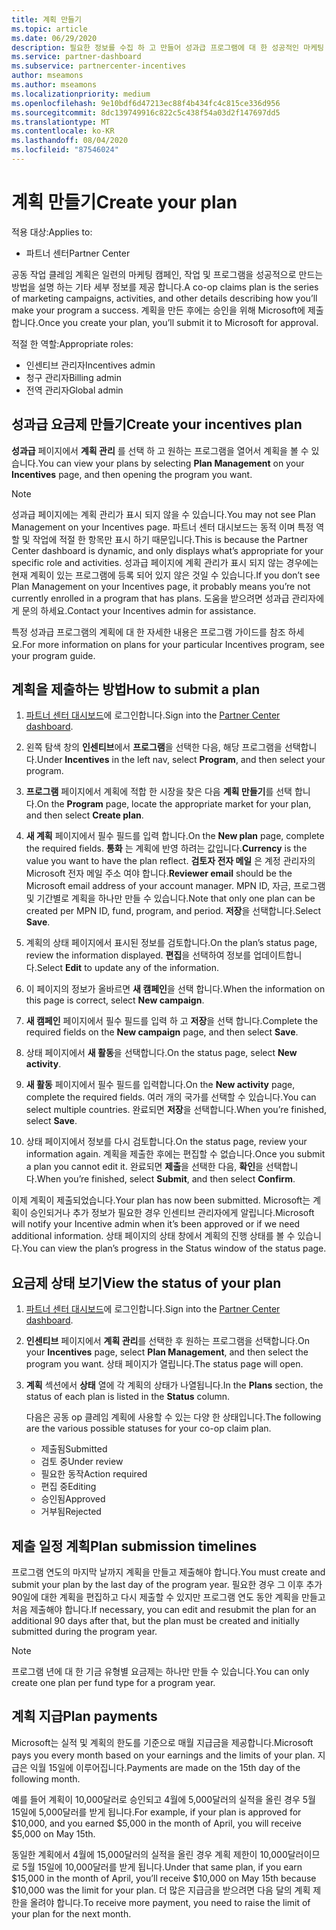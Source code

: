 ```yaml
---
title: 계획 만들기
ms.topic: article
ms.date: 06/29/2020
description: 필요한 정보를 수집 하 고 만들어 성과급 프로그램에 대 한 성공적인 마케팅 계획을 생성 합니다.
ms.service: partner-dashboard
ms.subservice: partnercenter-incentives
author: mseamons
ms.author: mseamons
ms.localizationpriority: medium
ms.openlocfilehash: 9e10bdf6d47213ec88f4b434fc4c815ce336d956
ms.sourcegitcommit: 8dc139749916c822c5c438f54a03d2f147697dd5
ms.translationtype: MT
ms.contentlocale: ko-KR
ms.lasthandoff: 08/04/2020
ms.locfileid: "87546024"
---
```

# <a name="create-your-plan"></a><span data-ttu-id="b6cc4-103">계획 만들기</span><span class="sxs-lookup"><span data-stu-id="b6cc4-103">Create your plan</span></span>

<span data-ttu-id="b6cc4-104">적용 대상:</span><span class="sxs-lookup"><span data-stu-id="b6cc4-104">Applies to:</span></span>

- <span data-ttu-id="b6cc4-105">파트너 센터</span><span class="sxs-lookup"><span data-stu-id="b6cc4-105">Partner Center</span></span>

<span data-ttu-id="b6cc4-106">공동 작업 클레임 계획은 일련의 마케팅 캠페인, 작업 및 프로그램을 성공적으로 만드는 방법을 설명 하는 기타 세부 정보를 제공 합니다.</span><span class="sxs-lookup"><span data-stu-id="b6cc4-106">A co-op claims plan is the series of marketing campaigns, activities, and other details describing how you’ll make your program a success.</span></span> <span data-ttu-id="b6cc4-107">계획을 만든 후에는 승인을 위해 Microsoft에 제출 합니다.</span><span class="sxs-lookup"><span data-stu-id="b6cc4-107">Once you create your plan, you’ll submit it to Microsoft for approval.</span></span> 

<span data-ttu-id="b6cc4-108">적절 한 역할:</span><span class="sxs-lookup"><span data-stu-id="b6cc4-108">Appropriate roles:</span></span>

- <span data-ttu-id="b6cc4-109">인센티브 관리자</span><span class="sxs-lookup"><span data-stu-id="b6cc4-109">Incentives admin</span></span>
- <span data-ttu-id="b6cc4-110">청구 관리자</span><span class="sxs-lookup"><span data-stu-id="b6cc4-110">Billing admin</span></span>
- <span data-ttu-id="b6cc4-111">전역 관리자</span><span class="sxs-lookup"><span data-stu-id="b6cc4-111">Global admin</span></span>

## <a name="create-your-incentives-plan"></a><span data-ttu-id="b6cc4-112">성과급 요금제 만들기</span><span class="sxs-lookup"><span data-stu-id="b6cc4-112">Create your incentives plan</span></span>

<span data-ttu-id="b6cc4-113">**성과급** 페이지에서 **계획 관리** 를 선택 하 고 원하는 프로그램을 열어서 계획을 볼 수 있습니다.</span><span class="sxs-lookup"><span data-stu-id="b6cc4-113">You can view your plans by selecting **Plan Management** on your **Incentives** page, and then opening the program you want.</span></span>

>[!NOTE]
><span data-ttu-id="b6cc4-114">성과급 페이지에는 계획 관리가 표시 되지 않을 수 있습니다.</span><span class="sxs-lookup"><span data-stu-id="b6cc4-114">You may not see Plan Management on your Incentives page.</span></span> <span data-ttu-id="b6cc4-115">파트너 센터 대시보드는 동적 이며 특정 역할 및 작업에 적절 한 항목만 표시 하기 때문입니다.</span><span class="sxs-lookup"><span data-stu-id="b6cc4-115">This is because the Partner Center dashboard is dynamic, and only displays what’s appropriate for your specific role and activities.</span></span> <span data-ttu-id="b6cc4-116">성과급 페이지에 계획 관리가 표시 되지 않는 경우에는 현재 계획이 있는 프로그램에 등록 되어 있지 않은 것일 수 있습니다.</span><span class="sxs-lookup"><span data-stu-id="b6cc4-116">If you don’t see Plan Management on your Incentives page, it probably means you’re not currently enrolled in a program that has plans.</span></span> <span data-ttu-id="b6cc4-117">도움을 받으려면 성과급 관리자에 게 문의 하세요.</span><span class="sxs-lookup"><span data-stu-id="b6cc4-117">Contact your Incentives admin for assistance.</span></span>

<span data-ttu-id="b6cc4-118">특정 성과급 프로그램의 계획에 대 한 자세한 내용은 프로그램 가이드를 참조 하세요.</span><span class="sxs-lookup"><span data-stu-id="b6cc4-118">For more information on plans for your particular Incentives program, see your program guide.</span></span>

## <a name="how-to-submit-a-plan"></a><span data-ttu-id="b6cc4-119">계획을 제출하는 방법</span><span class="sxs-lookup"><span data-stu-id="b6cc4-119">How to submit a plan</span></span>

1. <span data-ttu-id="b6cc4-120">[파트너 센터 대시보드](https://partner.microsoft.com/dashboard/)에 로그인합니다.</span><span class="sxs-lookup"><span data-stu-id="b6cc4-120">Sign into the [Partner Center dashboard](https://partner.microsoft.com/dashboard/).</span></span>

2. <span data-ttu-id="b6cc4-121">왼쪽 탐색 창의 **인센티브**에서 **프로그램**을 선택한 다음, 해당 프로그램을 선택합니다.</span><span class="sxs-lookup"><span data-stu-id="b6cc4-121">Under **Incentives** in the left nav, select **Program**, and then select your program.</span></span> 

3. <span data-ttu-id="b6cc4-122">**프로그램** 페이지에서 계획에 적합 한 시장을 찾은 다음 **계획 만들기**를 선택 합니다.</span><span class="sxs-lookup"><span data-stu-id="b6cc4-122">On the **Program** page, locate the appropriate market for your plan, and then select **Create plan**.</span></span> 

4. <span data-ttu-id="b6cc4-123">**새 계획** 페이지에서 필수 필드를 입력 합니다.</span><span class="sxs-lookup"><span data-stu-id="b6cc4-123">On the **New plan** page, complete the required fields.</span></span> <span data-ttu-id="b6cc4-124">**통화** 는 계획에 반영 하려는 값입니다.</span><span class="sxs-lookup"><span data-stu-id="b6cc4-124">**Currency** is the value you want to have the plan reflect.</span></span> <span data-ttu-id="b6cc4-125">**검토자 전자 메일** 은 계정 관리자의 Microsoft 전자 메일 주소 여야 합니다.</span><span class="sxs-lookup"><span data-stu-id="b6cc4-125">**Reviewer email** should be the Microsoft email address of your account manager.</span></span> <span data-ttu-id="b6cc4-126">MPN ID, 자금, 프로그램 및 기간별로 계획을 하나만 만들 수 있습니다.</span><span class="sxs-lookup"><span data-stu-id="b6cc4-126">Note that only one plan can be created per MPN ID, fund, program, and period.</span></span> <span data-ttu-id="b6cc4-127">**저장**을 선택합니다.</span><span class="sxs-lookup"><span data-stu-id="b6cc4-127">Select **Save**.</span></span>

5. <span data-ttu-id="b6cc4-128">계획의 상태 페이지에서 표시된 정보를 검토합니다.</span><span class="sxs-lookup"><span data-stu-id="b6cc4-128">On the plan’s status page, review the information displayed.</span></span> <span data-ttu-id="b6cc4-129">**편집**을 선택하여 정보를 업데이트합니다.</span><span class="sxs-lookup"><span data-stu-id="b6cc4-129">Select **Edit** to update any of the information.</span></span>

6. <span data-ttu-id="b6cc4-130">이 페이지의 정보가 올바르면 **새 캠페인**을 선택 합니다.</span><span class="sxs-lookup"><span data-stu-id="b6cc4-130">When the information on this page is correct, select **New campaign**.</span></span>

7. <span data-ttu-id="b6cc4-131">**새 캠페인** 페이지에서 필수 필드를 입력 하 고 **저장**을 선택 합니다.</span><span class="sxs-lookup"><span data-stu-id="b6cc4-131">Complete the required fields on the **New campaign** page, and then select **Save**.</span></span>

8. <span data-ttu-id="b6cc4-132">상태 페이지에서 **새 활동**을 선택합니다.</span><span class="sxs-lookup"><span data-stu-id="b6cc4-132">On the status page, select **New activity**.</span></span> 

9. <span data-ttu-id="b6cc4-133">**새 활동** 페이지에서 필수 필드를 입력합니다.</span><span class="sxs-lookup"><span data-stu-id="b6cc4-133">On the **New activity** page, complete the required fields.</span></span> <span data-ttu-id="b6cc4-134">여러 개의 국가를 선택할 수 있습니다.</span><span class="sxs-lookup"><span data-stu-id="b6cc4-134">You can select multiple countries.</span></span> <span data-ttu-id="b6cc4-135">완료되면 **저장**을 선택합니다.</span><span class="sxs-lookup"><span data-stu-id="b6cc4-135">When you’re finished, select **Save**.</span></span> 

10. <span data-ttu-id="b6cc4-136">상태 페이지에서 정보를 다시 검토합니다.</span><span class="sxs-lookup"><span data-stu-id="b6cc4-136">On the status page, review your information again.</span></span> <span data-ttu-id="b6cc4-137">계획을 제출한 후에는 편집할 수 없습니다.</span><span class="sxs-lookup"><span data-stu-id="b6cc4-137">Once you submit a plan you cannot edit it.</span></span> <span data-ttu-id="b6cc4-138">완료되면 **제출**을 선택한 다음, **확인**을 선택합니다.</span><span class="sxs-lookup"><span data-stu-id="b6cc4-138">When you’re finished, select **Submit**, and then select **Confirm**.</span></span>

<span data-ttu-id="b6cc4-139">이제 계획이 제출되었습니다.</span><span class="sxs-lookup"><span data-stu-id="b6cc4-139">Your plan has now been submitted.</span></span> <span data-ttu-id="b6cc4-140">Microsoft는 계획이 승인되거나 추가 정보가 필요한 경우 인센티브 관리자에게 알립니다.</span><span class="sxs-lookup"><span data-stu-id="b6cc4-140">Microsoft will notify your Incentive admin when it’s been approved or if we need additional information.</span></span> <span data-ttu-id="b6cc4-141">상태 페이지의 상태 창에서 계획의 진행 상태를 볼 수 있습니다.</span><span class="sxs-lookup"><span data-stu-id="b6cc4-141">You can view the plan’s progress in the Status window of the status page.</span></span>

## <a name="view-the-status-of-your-plan"></a><span data-ttu-id="b6cc4-142">요금제 상태 보기</span><span class="sxs-lookup"><span data-stu-id="b6cc4-142">View the status of your plan</span></span>

1. <span data-ttu-id="b6cc4-143">[파트너 센터 대시보드](https://partner.microsoft.com/dashboard/)에 로그인합니다.</span><span class="sxs-lookup"><span data-stu-id="b6cc4-143">Sign into the [Partner Center dashboard](https://partner.microsoft.com/dashboard/).</span></span>

2. <span data-ttu-id="b6cc4-144">**인센티브** 페이지에서 **계획 관리**를 선택한 후 원하는 프로그램을 선택합니다.</span><span class="sxs-lookup"><span data-stu-id="b6cc4-144">On your **Incentives** page, select **Plan Management**, and then select the program you want.</span></span> <span data-ttu-id="b6cc4-145">상태 페이지가 열립니다.</span><span class="sxs-lookup"><span data-stu-id="b6cc4-145">The status page will open.</span></span>

3. <span data-ttu-id="b6cc4-146">**계획** 섹션에서 **상태** 열에 각 계획의 상태가 나열됩니다.</span><span class="sxs-lookup"><span data-stu-id="b6cc4-146">In the **Plans** section, the status of each plan is listed in the **Status** column.</span></span>

   <span data-ttu-id="b6cc4-147">다음은 공동 op 클레임 계획에 사용할 수 있는 다양 한 상태입니다.</span><span class="sxs-lookup"><span data-stu-id="b6cc4-147">The following are the various possible statuses for your co-op claim plan.</span></span>

   - <span data-ttu-id="b6cc4-148">제출됨</span><span class="sxs-lookup"><span data-stu-id="b6cc4-148">Submitted</span></span>
   - <span data-ttu-id="b6cc4-149">검토 중</span><span class="sxs-lookup"><span data-stu-id="b6cc4-149">Under review</span></span>
   - <span data-ttu-id="b6cc4-150">필요한 동작</span><span class="sxs-lookup"><span data-stu-id="b6cc4-150">Action required</span></span>
   - <span data-ttu-id="b6cc4-151">편집 중</span><span class="sxs-lookup"><span data-stu-id="b6cc4-151">Editing</span></span>
   - <span data-ttu-id="b6cc4-152">승인됨</span><span class="sxs-lookup"><span data-stu-id="b6cc4-152">Approved</span></span>
   - <span data-ttu-id="b6cc4-153">거부됨</span><span class="sxs-lookup"><span data-stu-id="b6cc4-153">Rejected</span></span>

## <a name="plan-submission-timelines"></a><span data-ttu-id="b6cc4-154">제출 일정 계획</span><span class="sxs-lookup"><span data-stu-id="b6cc4-154">Plan submission timelines</span></span>

<span data-ttu-id="b6cc4-155">프로그램 연도의 마지막 날까지 계획을 만들고 제출해야 합니다.</span><span class="sxs-lookup"><span data-stu-id="b6cc4-155">You must create and submit your plan by the last day of the program year.</span></span> <span data-ttu-id="b6cc4-156">필요한 경우 그 이후 추가 90일에 대한 계획을 편집하고 다시 제출할 수 있지만 프로그램 연도 동안 계획을 만들고 처음 제출해야 합니다.</span><span class="sxs-lookup"><span data-stu-id="b6cc4-156">If necessary, you can edit and resubmit the plan for an additional 90 days after that, but the plan must be created and initially submitted during the program year.</span></span>

>[!NOTE]
> <span data-ttu-id="b6cc4-157">프로그램 년에 대 한 기금 유형별 요금제는 하나만 만들 수 있습니다.</span><span class="sxs-lookup"><span data-stu-id="b6cc4-157">You can only create one plan per fund type for a program year.</span></span>

## <a name="plan-payments"></a><span data-ttu-id="b6cc4-158">계획 지급</span><span class="sxs-lookup"><span data-stu-id="b6cc4-158">Plan payments</span></span>

<span data-ttu-id="b6cc4-159">Microsoft는 실적 및 계획의 한도를 기준으로 매월 지급금을 제공합니다.</span><span class="sxs-lookup"><span data-stu-id="b6cc4-159">Microsoft pays you every month based on your earnings and the limits of your plan.</span></span> <span data-ttu-id="b6cc4-160">지급은 익월 15일에 이루어집니다.</span><span class="sxs-lookup"><span data-stu-id="b6cc4-160">Payments are made on the 15th day of the following month.</span></span>

<span data-ttu-id="b6cc4-161">예를 들어 계획이 10,000달러로 승인되고 4월에 5,000달러의 실적을 올린 경우 5월 15일에 5,000달러를 받게 됩니다.</span><span class="sxs-lookup"><span data-stu-id="b6cc4-161">For example, if your plan is approved for $10,000, and you earned $5,000 in the month of April, you will receive $5,000 on May 15th.</span></span>

<span data-ttu-id="b6cc4-162">동일한 계획에서 4월에 15,000달러의 실적을 올린 경우 계획 제한이 10,000달러이므로 5월 15일에 10,000달러를 받게 됩니다.</span><span class="sxs-lookup"><span data-stu-id="b6cc4-162">Under that same plan, if you earn $15,000 in the month of April, you’ll receive $10,000 on May 15th because $10,000 was the limit for your plan.</span></span> <span data-ttu-id="b6cc4-163">더 많은 지급금을 받으려면 다음 달의 계획 제한을 올려야 합니다.</span><span class="sxs-lookup"><span data-stu-id="b6cc4-163">To receive more payment, you need to raise the limit of your plan for the next month.</span></span>
